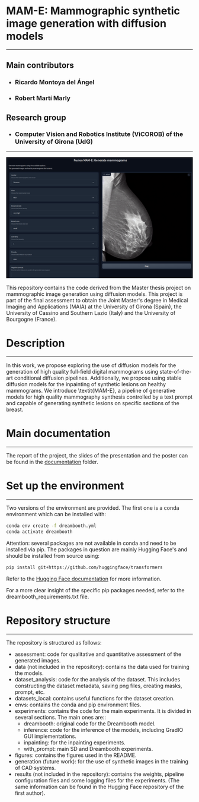 # MAM-E: Mammographic synthetic image generation with diffusion models

------------------------------------------------------------------------------------------------------------------------------

## Main contributors
- ### Ricardo Montoya del Ángel
- ### Robert Martí Marly

## Research group
- ### Computer Vision and Robotics Institute (ViCOROB) of the University of Girona (UdG)

------------------------------------------------------------------------------------------------------------------------------

![alt text](figures/mam-e_fusion.png "Mam-E")

This repository contains the code derived from the Master thesis project on mammographic image generation using diffusion models. This project is part of the final assessment to obtain the Joint Master's degree in Medical Imaging and Applications (MAIA) at the University of Girona (Spain), the University of Cassino and Southern Lazio (Italy) and the University of Bourgogne (France).

# Description
------------------------------------------------------------------------------------------------------------------------------
In this work, we propose exploring the use of diffusion models for the generation of high quality full-field digital mammograms using state-of-the-art conditional diffusion pipelines. Additionally, we propose using stable diffusion models for the inpainting of synthetic lesions on healthy mammograms. We introduce \textit{MAM-E}, a pipeline of generative models for high quality mammography synthesis controlled by a text prompt and capable of generating synthetic lesions on specific sections of the breast.

# Main documentation
------------------------------------------------------------------------------------------------------------------------------
The report of the project, the slides of the presentation and the poster can be found in the [documentation](https://github.com/Likalto4/diffusion-models_master/tree/main/documentation) folder.

# Set up the environment
------------------------------------------------------------------------------------------------------------------------------
Two versions of the environment are provided. The first one is a conda environment which can be installed with:

```bash 
conda env create -f dreambooth.yml
conda activate dreambooth
```

Attention: several packages are not available in conda and need to be installed via pip.
The packages in question are mainly Hugging Face's and should be installed from source using:
    
```bash
pip install git+https://github.com/huggingface/transformers
```

Refer to the [Hugging Face documentation](https://huggingface.co/transformers/installation.html) for more information.

For a more clear insight of the specific pip packages needed, refer to the dreambooth_requirements.txt file.

# Repository structure
------------------------------------------------------------------------------------------------------------------------------

The repository is structured as follows:
- assessment: code for qualitative and quantitative assessment of the generated images.
- data (not included in the repository): contains the data used for training the models.
- dataset_analysis: code for the analysis of the dataset. This includes constructing the dataset metadata, saving png files, creating masks, prompt, etc.
- datasets_local: contains useful functions for the dataset creation.
- envs: contains the conda and pip environment files.
- experiments: contains the code for the main experiments. It is divided in several sections. The main ones are:: 
    - dreambooth: original code for the Dreambooth model.
    - inference: code for the inference of the models, including GradIO GUI implementations.
    - inpainting: for the inpainting experiments.
    - with_prompt: main SD and Dreambooth experiments.
- figures: contains the figures used in the README.
- generation (future work): for the use of synthetic images in the training of CAD systems.
- results (not included in the repository): contains the weights, pipeline configuration files and some logging files for the experiments. (The same information can be found in the Hugging Face repository of the first author).
